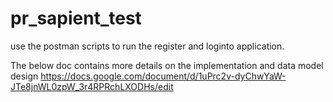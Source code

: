 # pr_sapient_test


use the postman scripts to run the register and loginto application.

The below doc contains  more details on the implementation and data model design
https://docs.google.com/document/d/1uPrc2v-dyChwYaW-JTe8jnWL0zpW_3r4RPRchLXODHs/edit

